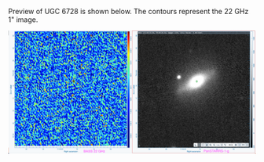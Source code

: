 Preview of UGC 6728 is shown below. The contours represent the 22 GHz 1" image. 

![UGC6728.png](UGC6728.png "UGC6728")

